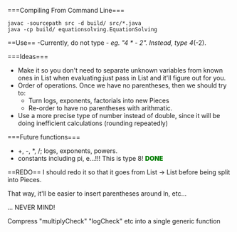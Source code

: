 ===Compiling From Command Line===
```
javac -sourcepath src -d build/ src/*.java
java -cp build/ equationsolving.EquationSolving
```

==Use==
-Currently, do not type *- eg. "4 * - 2".  Instead, type 4*(-2).

===Ideas===
- Make it so you don't need to separate unknown variables from known ones in List<Variable> when evaluating:just pass in List<Variable> and it'll figure out for you.
- Order of operations.  Once we have no parentheses, then we should try to:
	* Turn logs, exponents, factorials into new Pieces
	* Re-order to have no parentheses with arithmatic.
- Use a more precise type of number instead of double, since it will be doing inefficient calculations (rounding repeatedly)

===Future functions===
- +, -, *, /; logs, exponents, powers.
- constants including pi, e...!!! This is type 8! <span style="font-weight:900;color:green;">DONE</span>

==REDO==
I should redo it so that it goes from List<String> -> List<eqel> before being split into Pieces.

That way, it'll be easier to insert parentheses around ln, etc...

... NEVER MIND! 

Compress "multiplyCheck" "logCheck" etc into a single generic function
